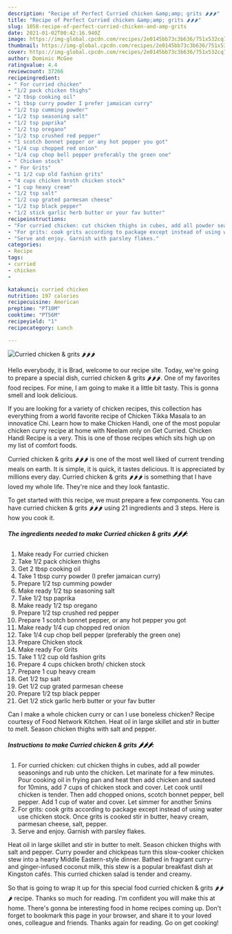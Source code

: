 ```yaml
---
description: "Recipe of Perfect Curried chicken &amp;amp; grits 🌶🌶🌶"
title: "Recipe of Perfect Curried chicken &amp;amp; grits 🌶🌶🌶"
slug: 1058-recipe-of-perfect-curried-chicken-and-amp-grits
date: 2021-01-02T00:42:16.940Z
image: https://img-global.cpcdn.com/recipes/2e0145bb73c3b636/751x532cq70/curried-chicken-grits-🌶🌶🌶-recipe-main-photo.jpg
thumbnail: https://img-global.cpcdn.com/recipes/2e0145bb73c3b636/751x532cq70/curried-chicken-grits-🌶🌶🌶-recipe-main-photo.jpg
cover: https://img-global.cpcdn.com/recipes/2e0145bb73c3b636/751x532cq70/curried-chicken-grits-🌶🌶🌶-recipe-main-photo.jpg
author: Dominic McGee
ratingvalue: 4.4
reviewcount: 37266
recipeingredient:
- " For curried chicken"
- "1/2 pack chicken thighs"
- "2 tbsp cooking oil"
- "1 tbsp curry powder I prefer jamaican curry"
- "1/2 tsp cumming powder"
- "1/2 tsp seasoning salt"
- "1/2 tsp paprika"
- "1/2 tsp oregano"
- "1/2 tsp crushed red pepper"
- "1 scotch bonnet pepper or any hot pepper you got"
- "1/4 cup chopped red onion"
- "1/4 cup chop bell pepper preferably the green one"
- " Chicken stock"
- " For Grits"
- "1 1/2 cup old fashion grits"
- "4 cups chicken broth chicken stock"
- "1 cup heavy cream"
- "1/2 tsp salt"
- "1/2 cup grated parmesan cheese"
- "1/2 tsp black pepper"
- "1/2 stick garlic herb butter or your fav butter"
recipeinstructions:
- "For curried chicken: cut chicken thighs in cubes, add all powder seasonings and rub unto the chicken. Let marinate for a few minutes. Pour cooking oil in frying pan and heat then add chicken and sauteed for 10mins, add 7 cups of chicken stock and cover. Let cook until chicken is tender. Then add chopped onions, scotch bonnet pepper, bell pepper. Add 1 cup of water and cover. Let simmer for another 5mins"
- "For grits: cook grits according to package except instead of using water use chicken stock. Once grits is cooked stir in butter, heavy cream, parmesan cheese, salt, pepper."
- "Serve and enjoy. Garnish with parsley flakes."
categories:
- Recipe
tags:
- curried
- chicken
- 

katakunci: curried chicken  
nutrition: 197 calories
recipecuisine: American
preptime: "PT10M"
cooktime: "PT56M"
recipeyield: "1"
recipecategory: Lunch

---
```



![Curried chicken &amp; grits 🌶🌶🌶](https://img-global.cpcdn.com/recipes/2e0145bb73c3b636/751x532cq70/curried-chicken-grits-🌶🌶🌶-recipe-main-photo.jpg)

Hello everybody, it is Brad, welcome to our recipe site. Today, we're going to prepare a special dish, curried chicken &amp; grits 🌶🌶🌶. One of my favorites food recipes. For mine, I am going to make it a little bit tasty. This is gonna smell and look delicious.

If you are looking for a variety of chicken recipes, this collection has everything from a world favorite recipe of Chicken Tikka Masala to an innovatice Chi. Learn how to make Chicken Handi, one of the most popular chicken curry recipe at home with Neelam only on Get Curried. Chicken Handi Recipe is a very. This is one of those recipes which sits high up on my list of comfort foods.

Curried chicken &amp; grits 🌶🌶🌶 is one of the most well liked of current trending meals on earth. It is simple, it is quick, it tastes delicious. It is appreciated by millions every day. Curried chicken &amp; grits 🌶🌶🌶 is something that I have loved my whole life. They're nice and they look fantastic.


To get started with this recipe, we must prepare a few components. You can have curried chicken &amp; grits 🌶🌶🌶 using 21 ingredients and 3 steps. Here is how you cook it.

<!--inarticleads1-->

##### The ingredients needed to make Curried chicken &amp; grits 🌶🌶🌶:

1. Make ready  For curried chicken
1. Take 1/2 pack chicken thighs
1. Get 2 tbsp cooking oil
1. Take 1 tbsp curry powder (I prefer jamaican curry)
1. Prepare 1/2 tsp cumming powder
1. Make ready 1/2 tsp seasoning salt
1. Take 1/2 tsp paprika
1. Make ready 1/2 tsp oregano
1. Prepare 1/2 tsp crushed red pepper
1. Prepare 1 scotch bonnet pepper, or any hot pepper you got
1. Make ready 1/4 cup chopped red onion
1. Take 1/4 cup chop bell pepper (preferably the green one)
1. Prepare  Chicken stock
1. Make ready  For Grits
1. Take 1 1/2 cup old fashion grits
1. Prepare 4 cups chicken broth/ chicken stock
1. Prepare 1 cup heavy cream
1. Get 1/2 tsp salt
1. Get 1/2 cup grated parmesan cheese
1. Prepare 1/2 tsp black pepper
1. Get 1/2 stick garlic herb butter or your fav butter


Can I make a whole chicken curry or can I use boneless chicken? Recipe courtesy of Food Network Kitchen. Heat oil in large skillet and stir in butter to melt. Season chicken thighs with salt and pepper. 

<!--inarticleads2-->

##### Instructions to make Curried chicken &amp; grits 🌶🌶🌶:

1. For curried chicken: cut chicken thighs in cubes, add all powder seasonings and rub unto the chicken. Let marinate for a few minutes. Pour cooking oil in frying pan and heat then add chicken and sauteed for 10mins, add 7 cups of chicken stock and cover. Let cook until chicken is tender. Then add chopped onions, scotch bonnet pepper, bell pepper. Add 1 cup of water and cover. Let simmer for another 5mins
1. For grits: cook grits according to package except instead of using water use chicken stock. Once grits is cooked stir in butter, heavy cream, parmesan cheese, salt, pepper.
1. Serve and enjoy. Garnish with parsley flakes.


Heat oil in large skillet and stir in butter to melt. Season chicken thighs with salt and pepper. Curry powder and chickpeas turn this slow-cooker chicken stew into a hearty Middle Eastern-style dinner. Bathed in fragrant curry- and ginger-infused coconut milk, this stew is a popular breakfast dish at Kingston cafés. This curried chicken salad is tender and creamy. 

So that is going to wrap it up for this special food curried chicken &amp; grits 🌶🌶🌶 recipe. Thanks so much for reading. I'm confident you will make this at home. There's gonna be interesting food in home recipes coming up. Don't forget to bookmark this page in your browser, and share it to your loved ones, colleague and friends. Thanks again for reading. Go on get cooking!
